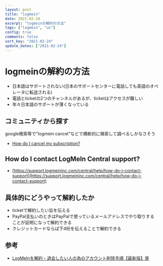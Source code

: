 ```yaml
---
layout: post
title: "logmein"
date: 2021-02-24
excerpt: "logmeinの解約の方法"
tags: ["logmein", "ux"]
config: true
comments: false
sort_key: "2021-02-24"
update_dates: ["2021-02-24"]
---
```


# logmeinの解約の方法
 - 日本語はサポートされない(日本のサポートセンターに電話しても英語のオペレータに転送される)
 - 電話とticketの2つのチャンネルがあるが、ticketはアクセスが難しい
 - 年々日本語のサポートが薄くなっている

## コミュニティから探す
google検索等で"logmein cancel"などで横断的に検索して調べるしかなさそう
 - [How do I cancel my subscription?](https://community.logmein.com/t5/LogMeIn-Pro-Discussions/How-do-I-cancel-my-subscription/td-p/220811)


## How do I contact LogMeIn Central support?
 - [https://support.logmeininc.com/central/help/how-do-i-contact-support](https://support.logmeininc.com/central/help/how-do-i-contact-support)

## 具体的にどうやって解約したか
 - ticketで解約したい旨を伝える
 - PayPal支払いのときはPayPalで使っているメールアドレスでやり取りすることが証明になって解約できる
 - クレジットカードならば下4桁を伝えることで解約できる

## 参考
 - [LogMeInを解約・退会したい人の為のアカウント削除手順【最新版】笑](https://seo-k.hateblo.jp/entry/logmein-kaiyaku)
